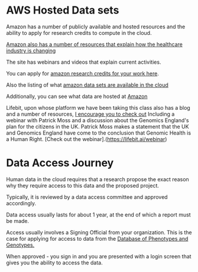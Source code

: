 # AWS Hosted Data sets

Amazon has a number of publicly available and hosted resources and the ability to apply for research credits to compute in the cloud.

[Amazon also has a number of resources that explain how the healthcare industry is changing](https://aws.amazon.com/health/healthcare-resources/?nc=sn&loc=6&dn=2)

The site has webinars and videos that explain current activities.

You can apply for [amazon research credits for your work here](https://aws.amazon.com/research-credits/).  

Also the listing of what [amazon data sets are available in the cloud](https://registry.opendata.aws/)

Additionally, you can see what data are hosted at [Amazon](https://aws.amazon.com/opendata/?wwps-cards.sort-by=item.additionalFields.sortDate&wwps-cards.sort-order=desc)

Lifebit, upon whose platform we have been taking this class also has a blog and a number of resources, [I encourage you to check out](https://lifebit.ai/) Including a webinar with Patrick Moss and a discussion about the Genomics England's plan for the citizens in the UK.   Patrick Moss makes a statement that the UK and Genomics England have come to the conclusion that Genomic Health is a Human Right.  [Check out the webinar].(https://lifebit.ai/webinar)


# Data Access Journey

Human data in the cloud requires that a research propose the exact reason why they require access to this data and the proposed project.

Typically, it is reviewed by a data access committee and approved accordingly.

Data access usually lasts for about 1 year, at the end of which a report must be made.

Access usually involves a Signing Official from your organization.   This is the case for applying for access to data from the [Database of Phenotypes and Genotypes.](https://www.ncbi.nlm.nih.gov/gap/)

When approved - you sign in and you are presented with a login screen that gives you the ability to access the data.
